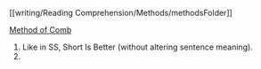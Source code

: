 [[writing/Reading Comprehension/Methods/methodsFolder]]

<u>Method of Comb</u>
1) Like in SS, Short Is Better (without altering sentence meaning).
2) 